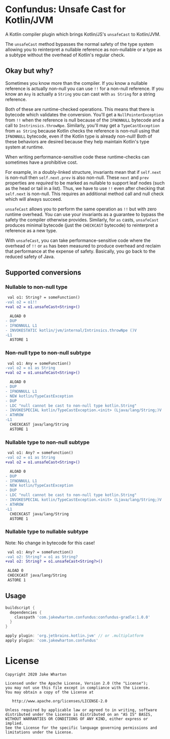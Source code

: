 Confundus: Unsafe Cast for Kotlin/JVM
=====================================

A Kotlin compiler plugin which brings Kotlin/JS's `unsafeCast` to Kotlin/JVM.

The `unsafeCast` method bypasses the normal safety of the type system allowing you to reinterpret
a nullable reference as non-nullable or a type as a subtype without the overhead of Kotlin's
regular check.


Okay but why?
-------------

Sometimes you know more than the compiler. If you know a nullable reference is actually non-null
you can use `!!` for a non-null reference. If you know an `Any` is actually a `String` you can cast
with `as String` for a string reference.

Both of these are runtime-checked operations. This means that there is bytecode which validates the
conversion. You'll get a `NullPointerException` from `!!` when the reference is null because of the
`IFNONNULL` bytecode and a call to `Instrinsics.throwNpe`. Similarly, you'll may get a
`TypeCastException` from `as String` because Kotlin checks the reference is non-null using that
`IFNONNULL` bytecode, even if the Kotlin type is already non-null! Both of these behaviors are
desired because they help maintain Kotlin's type system at runtime.
 
When writing performance-sensitive code these runtime-checks can sometimes have a prohibitive cost.

For example, in a doubly-linked structure, invariants mean that if `self.next` is non-null then
`self.next.prev` is also non-null. These `next` and `prev` properties are _required_ to be marked as
nullable to support leaf nodes (such as the head or tail in a list). Thus, we have to use `!!` even
after checking that `self.next` is non-null. This requires an additional method call and null check
which will always succeed.

`unsafeCast` allows you to perform the same operation as `!!` but with zero runtime overhead. You
can use your invariants as a guarantee to bypass the safety the compiler otherwise provides.
Similarly, for `as` casts, `unsafeCast` produces minimal bytecode (just the `CHECKCAST` bytecode)
to reinterpret a reference as a new type.

With `unsafeCast`, you can take performance-sensitive code where the overhead of `!!` or `as` has
been measured to produce overhead and reclaim that performance at the expense of safety. Basically,
you go back to the reduced safety of Java.


Supported conversions
---------------------

### Nullable to non-null type

```diff
 val o1: String? = someFunction()
-val o2 = o1!!
+val o2 = o1.unsafeCast<String>()
```
```diff
  ALOAD 0
- DUP
- IFNONNULL L1
- INVOKESTATIC kotlin/jvm/internal/Intrinsics.throwNpe ()V
-L1
  ASTORE 1
```

### Non-null type to non-null subtype

```diff
 val o1: Any = someFunction()
-val o2 = o1 as String
+val o2 = o1.unsafeCast<String>()
```
```diff
  ALOAD 0
- DUP
- IFNONNULL L1
- NEW kotlin/TypeCastException
- DUP
- LDC "null cannot be cast to non-null type kotlin.String"
- INVOKESPECIAL kotlin/TypeCastException.<init> (Ljava/lang/String;)V
- ATHROW
-L1
  CHECKCAST java/lang/String
  ASTORE 1
```

### Nullable type to non-null subtype

```diff
 val o1: Any? = someFunction()
-val o2 = o1 as String
+val o2 = o1.unsafeCast<String>()
```
```diff
  ALOAD 0
- DUP
- IFNONNULL L1
- NEW kotlin/TypeCastException
- DUP
- LDC "null cannot be cast to non-null type kotlin.String"
- INVOKESPECIAL kotlin/TypeCastException.<init> (Ljava/lang/String;)V
- ATHROW
-L1
  CHECKCAST java/lang/String
  ASTORE 1
```

### Nullable type to nullable subtype

Note: No change in bytecode for this case!

```diff
 val o1: Any? = someFunction()
-val o2: String? = o1 as String?
+val o2: String? = o1.unsafeCast<String?>()
```
```diff
 ALOAD 0
 CHECKCAST java/lang/String
 ASTORE 1
```


Usage
-----

```groovy
buildscript {
  dependencies {
    classpath 'com.jakewharton.confundus:confundus-gradle:1.0.0'
  }
}

apply plugin: 'org.jetbrains.kotlin.jvm' // or .multiplatform
apply plugin: 'com.jakewharton.confundus'
```


License
=======

    Copyright 2020 Jake Wharton

    Licensed under the Apache License, Version 2.0 (the "License");
    you may not use this file except in compliance with the License.
    You may obtain a copy of the License at

       http://www.apache.org/licenses/LICENSE-2.0

    Unless required by applicable law or agreed to in writing, software
    distributed under the License is distributed on an "AS IS" BASIS,
    WITHOUT WARRANTIES OR CONDITIONS OF ANY KIND, either express or implied.
    See the License for the specific language governing permissions and
    limitations under the License.
